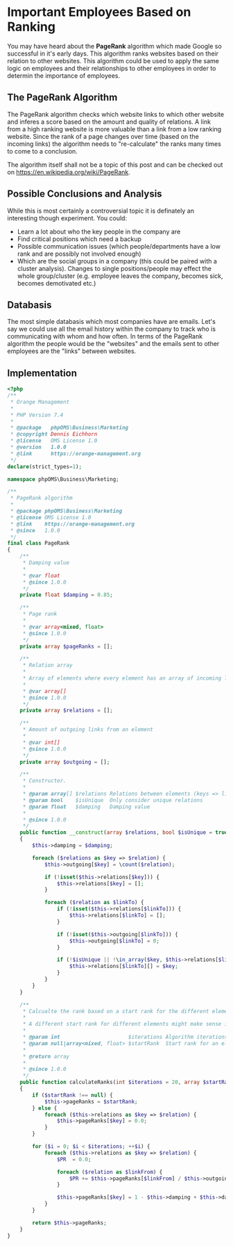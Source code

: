 # Important Employees Based on Ranking

You may have heard about the **PageRank** algorithm which made Google so successful in it's early days. This algorithm ranks websites based on their relation to other websites. This algorithm could be used to apply the same logic on employees and their relationships to other employees in order to determin the importance of employees.

## The PageRank Algorithm

The PageRank algorithm checks which website links to which other website and inferes a score based on the amount and quality of relations. A link from a high ranking website is more valuable than a link from a low ranking website. Since the rank of a page changes over time (based on the incoming links) the algorithm needs to "re-calculate" the ranks many times to come to a conclusion. 

The algorithm itself shall not be a topic of this post and can be checked out on https://en.wikipedia.org/wiki/PageRank.

## Possible Conclusions and Analysis

While this is most certainly a controversial topic it is definately an interesting though experiment. You could:

* Learn a lot about who the key people in the company are
* Find critical positions which need a backup
* Possible communication issues (which people/departments have a low rank and are possibly not involved enough)
* Which are the social groups in a company (this could be paired with a cluster analysis). Changes to single positions/people may effect the whole group/cluster (e.g. employee leaves the company, becomes sick, becomes demotivated etc.)

## Databasis 

The most simple databasis which most companies have are emails. Let's say we could use all the email history within the company to track who is communicating with whom and how often. In terms of the PageRank algorithm the people would be the "websites" and the emails sent to other employees are the "links" between websites.

## Implementation

```php
<?php
/**
 * Orange Management
 *
 * PHP Version 7.4
 *
 * @package   phpOMS\Business\Marketing
 * @copyright Dennis Eichhorn
 * @license   OMS License 1.0
 * @version   1.0.0
 * @link      https://orange-management.org
 */
declare(strict_types=1);

namespace phpOMS\Business\Marketing;

/**
 * PageRank algorithm
 *
 * @package phpOMS\Business\Marketing
 * @license OMS License 1.0
 * @link    https://orange-management.org
 * @since   1.0.0
 */
final class PageRank
{
    /**
     * Damping value
     *
     * @var float
     * @since 1.0.0
     */
    private float $damping = 0.85;

    /**
     * Page rank
     *
     * @var array<mixed, float>
     * @since 1.0.0
     */
    private array $pageRanks = [];

    /**
     * Relation array
     *
     * Array of elements where every element has an array of incoming links/relations
     *
     * @var array[]
     * @since 1.0.0
     */
    private array $relations = [];

    /**
     * Amount of outgoing links from an element
     *
     * @var int[]
     * @since 1.0.0
     */
    private array $outgoing = [];

    /**
     * Constructor.
     *
     * @param array[] $relations Relations between elements (keys => link from, array => link to)
     * @param bool    $isUnique  Only consider unique relations
     * @param float   $damping   Damping value
     *
     * @since 1.0.0
     */
    public function __construct(array $relations, bool $isUnique = true, float $damping = 0.85)
    {
        $this->damping = $damping;

        foreach ($relations as $key => $relation) {
            $this->outgoing[$key] = \count($relation);

            if (!isset($this->relations[$key])) {
                $this->relations[$key] = [];
            }

            foreach ($relation as $linkTo) {
                if (!isset($this->relations[$linkTo])) {
                    $this->relations[$linkTo] = [];
                }

                if (!isset($this->outgoing[$linkTo])) {
                    $this->outgoing[$linkTo] = 0;
                }

                if (!$isUnique || !\in_array($key, $this->relations[$linkTo])) {
                    $this->relations[$linkTo][] = $key;
                }
            }
        }
    }

    /**
     * Calcualte the rank based on a start rank for the different elements
     *
     * A different start rank for different elements might make sense if the elements are not uniform from the very beginning
     *
     * @param int                      $iterations Algorithm iterations
     * @param null|array<mixed, float> $startRank  Start rank for an element
     *
     * @return array
     *
     * @since 1.0.0
     */
    public function calculateRanks(int $iterations = 20, array $startRank = null) : array
    {
        if ($startRank !== null) {
            $this->pageRanks = $startRank;
        } else {
            foreach ($this->relations as $key => $relation) {
                $this->pageRanks[$key] = 0.0;
            }
        }

        for ($i = 0; $i < $iterations; ++$i) {
            foreach ($this->relations as $key => $relation) {
                $PR  = 0.0;

                foreach ($relation as $linkFrom) {
                    $PR += $this->pageRanks[$linkFrom] / $this->outgoing[$linkFrom];
                }

                $this->pageRanks[$key] = 1 - $this->damping + $this->damping * $PR;
            }
        }

        return $this->pageRanks;
    }
}

```

